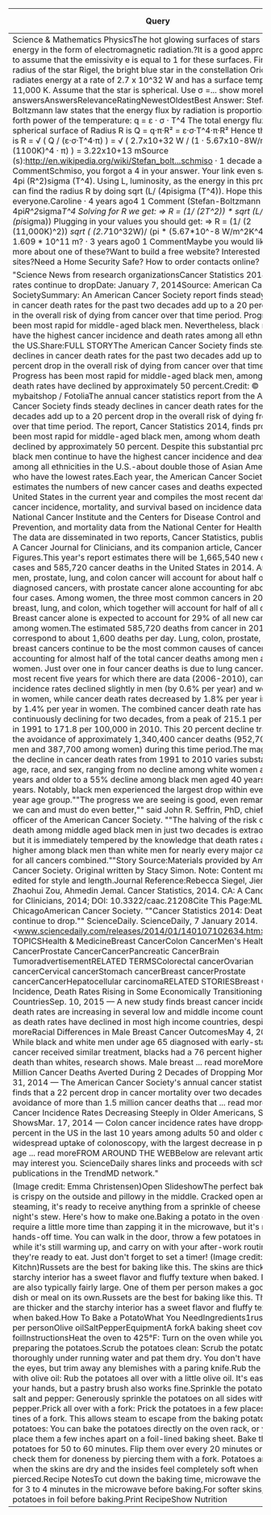 Query | Simd | Naive | Meilisearch | Meilisearch (Original) | Results | Results (Meilisearch) | Performance gain
----- | ---- | ----- | ----------- | ---------------------- | ------- | --------------------- | ----------------
Science & Mathematics PhysicsThe hot glowing surfaces of stars emit energy in the form of electromagnetic radiation.?It is a good approximation to assume that the emissivity e is equal to 1 for these surfaces.  Find the radius of the star Rigel, the bright blue star in the constellation Orion that radiates energy at a rate of 2.7 x 10^32 W and has a surface temperature of 11,000 K. Assume that the star is spherical. Use σ =... show moreFollow 3 answersAnswersRelevanceRatingNewestOldestBest Answer: Stefan-Boltzmann law states that the energy flux by radiation is proportional to the forth power of the temperature: q = ε · σ · T^4 The total energy flux at a spherical surface of Radius R is Q = q·π·R² = ε·σ·T^4·π·R² Hence the radius is R = √ ( Q / (ε·σ·T^4·π) ) = √ ( 2.7x10+32 W / (1 · 5.67x10-8W/m²K^4 · (1100K)^4 · π) ) = 3.22x10+13 mSource (s):http://en.wikipedia.org/wiki/Stefan_bolt...schmiso · 1 decade ago0 18 CommentSchmiso, you forgot a 4 in your answer. Your link even says it: L = 4pi (R^2)sigma (T^4). Using L, luminosity, as the energy in this problem, you can find the radius R by doing sqrt (L/ (4pisigma (T^4)). Hope this helps everyone.Caroline · 4 years ago4 1 Comment (Stefan-Boltzmann law) L = 4pi*R^2*sigma*T^4 Solving for R we get: => R = (1/ (2T^2)) * sqrt (L/ (pi*sigma)) Plugging in your values you should get: => R = (1/ (2 (11,000K)^2)) *sqrt ( (2.7*10^32W)/ (pi * (5.67*10^-8 W/m^2K^4))) R = 1.609 * 10^11 m? · 3 years ago0 1 CommentMaybe you would like to learn more about one of these?Want to build a free website? Interested in dating sites?Need a Home Security Safe? How to order contacts online? | 0.3440 | 0.3370 | 11.9476 | 14.9344 | 1 | 1 | 34.7314x
"Science News from research organizationsCancer Statistics 2014: Death rates continue to dropDate: January 7, 2014Source: American Cancer SocietySummary: An American Cancer Society report finds steady declines in cancer death rates for the past two decades add up to a 20 percent drop in the overall risk of dying from cancer over that time period. Progress has been most rapid for middle-aged black men. Nevertheless, black men still have the highest cancer incidence and death rates among all ethnicities in the US.Share:FULL STORYThe American Cancer Society finds steady declines in cancer death rates for the past two decades add up to a 20 percent drop in the overall risk of dying from cancer over that time period. Progress has been most rapid for middle-aged black men, among whom death rates have declined by approximately 50 percent.Credit: © mybaitshop / FotoliaThe annual cancer statistics report from the American Cancer Society finds steady declines in cancer death rates for the past two decades add up to a 20 percent drop in the overall risk of dying from cancer over that time period. The report, Cancer Statistics 2014, finds progress has been most rapid for middle-aged black men, among whom death rates have declined by approximately 50 percent. Despite this substantial progress, black men continue to have the highest cancer incidence and death rates among all ethnicities in the U.S.-about double those of Asian Americans, who have the lowest rates.Each year, the American Cancer Society estimates the numbers of new cancer cases and deaths expected in the United States in the current year and compiles the most recent data on cancer incidence, mortality, and survival based on incidence data from the National Cancer Institute and the Centers for Disease Control and Prevention, and mortality data from the National Center for Health Statistics. The data are disseminated in two reports, Cancer Statistics, published in CA: A Cancer Journal for Clinicians, and its companion article, Cancer Facts & Figures.This year's report estimates there will be 1,665,540 new cancer cases and 585,720 cancer deaths in the United States in 2014. Among men, prostate, lung, and colon cancer will account for about half of all newly diagnosed cancers, with prostate cancer alone accounting for about one in four cases. Among women, the three most common cancers in 2014 will be breast, lung, and colon, which together will account for half of all cases. Breast cancer alone is expected to account for 29% of all new cancers among women.The estimated 585,720 deaths from cancer in 2014 correspond to about 1,600 deaths per day. Lung, colon, prostate, and breast cancers continue to be the most common causes of cancer death, accounting for almost half of the total cancer deaths among men and women. Just over one in four cancer deaths is due to lung cancer.During the most recent five years for which there are data (2006-2010), cancer incidence rates declined slightly in men (by 0.6% per year) and were stable in women, while cancer death rates decreased by 1.8% per year in men and by 1.4% per year in women. The combined cancer death rate has been continuously declining for two decades, from a peak of 215.1 per 100,000 in 1991 to 171.8 per 100,000 in 2010. This 20 percent decline translates to the avoidance of approximately 1,340,400 cancer deaths (952,700 among men and 387,700 among women) during this time period.The magnitude of the decline in cancer death rates from 1991 to 2010 varies substantially by age, race, and sex, ranging from no decline among white women aged 80 years and older to a 55% decline among black men aged 40 years to 49 years. Notably, black men experienced the largest drop within every 10-year age group.""The progress we are seeing is good, even remarkable, but we can and must do even better,"" said John R. Seffrin, PhD, chief executive officer of the American Cancer Society. ""The halving of the risk of cancer death among middle aged black men in just two decades is extraordinary, but it is immediately tempered by the knowledge that death rates are still higher among black men than white men for nearly every major cancer and for all cancers combined.""Story Source:Materials provided by American Cancer Society. Original written by Stacy Simon. Note: Content may be edited for style and length.Journal Reference:Rebecca Siegel, Jiemin Ma, Zhaohui Zou, Ahmedin Jemal. Cancer Statistics, 2014. CA: A Cancer Journal for Clinicians, 2014; DOI: 10.3322/caac.21208Cite This Page:MLA APA ChicagoAmerican Cancer Society. ""Cancer Statistics 2014: Death rates continue to drop."" ScienceDaily. ScienceDaily, 7 January 2014. <www.sciencedaily.com/releases/2014/01/140107102634.htm>.RELATED TOPICSHealth & MedicineBreast CancerColon CancerMen's HealthLung CancerProstate CancerCancerPancreatic CancerBrain TumoradvertisementRELATED TERMSColorectal cancerOvarian cancerCervical cancerStomach cancerBreast cancerProstate cancerCancerHepatocellular carcinomaRELATED STORIESBreast Cancer Incidence, Death Rates Rising in Some Economically Transitioning CountriesSep. 10, 2015 — A new study finds breast cancer incidence and death rates are increasing in several low and middle income countries, even as death rates have declined in most high income countries, despite ... read moreRacial Differences in Male Breast Cancer OutcomesMay 4, 2015 — While black and white men under age 65 diagnosed with early-stage breast cancer received similar treatment, blacks had a 76 percent higher risk of death than whites, research shows. Male breast ... read moreMore Than 1.5 Million Cancer Deaths Averted During 2 Decades of Dropping MortalityDec. 31, 2014 — The American Cancer Society's annual cancer statistics report finds that a 22 percent drop in cancer mortality over two decades led to the avoidance of more than 1.5 million cancer deaths that ... read moreColon Cancer Incidence Rates Decreasing Steeply in Older Americans, Study ShowsMar. 17, 2014 — Colon cancer incidence rates have dropped 30 percent in the US in the last 10 years among adults 50 and older due to the widespread uptake of colonoscopy, with the largest decrease in people over age ... read moreFROM AROUND THE WEBBelow are relevant articles that may interest you. ScienceDaily shares links and proceeds with scholarly publications in the TrendMD network." | 1.2170 | 1.1574 | 46.1473 | 57.6841 | 1 | 299990 | 37.9189x
(Image credit: Emma Christensen)Open SlideshowThe perfect baked potato is crispy on the outside and pillowy in the middle. Cracked open and still steaming, it's ready to receive anything from a sprinkle of cheese to last night's stew. Here's how to make one.Baking a potato in the oven does require a little more time than zapping it in the microwave, but it's mostly hands-off time. You can walk in the door, throw a few potatoes in oven while it's still warming up, and carry on with your after-work routine until they're ready to eat. Just don't forget to set a timer! (Image credit: Kitchn)Russets are the best for baking like this. The skins are thicker and the starchy interior has a sweet flavor and fluffy texture when baked. Russets are also typically fairly large. One of them per person makes a good side dish or meal on its own.Russets are the best for baking like this. The skins are thicker and the starchy interior has a sweet flavor and fluffy texture when baked.How To Bake a PotatoWhat You NeedIngredients1russet potato per personOlive oilSaltPepperEquipmentA forkA baking sheet covered in foilInstructionsHeat the oven to 425°F: Turn on the oven while you're preparing the potatoes.Scrub the potatoes clean: Scrub the potatoes thoroughly under running water and pat them dry. You don't have to remove the eyes, but trim away any blemishes with a paring knife.Rub the potatoes with olive oil: Rub the potatoes all over with a little olive oil. It's easiest to use your hands, but a pastry brush also works fine.Sprinkle the potatoes with salt and pepper: Generously sprinkle the potatoes on all sides with salt and pepper.Prick all over with a fork: Prick the potatoes in a few places with the tines of a fork. This allows steam to escape from the baking potato.Bake the potatoes: You can bake the potatoes directly on the oven rack, or you can place them a few inches apart on a foil-lined baking sheet. Bake the potatoes for 50 to 60 minutes. Flip them over every 20 minutes or so and check them for doneness by piercing them with a fork. Potatoes are done when the skins are dry and the insides feel completely soft when pierced.Recipe NotesTo cut down the baking time, microwave the potatoes for 3 to 4 minutes in the microwave before baking.For softer skins, wrap the potatoes in foil before baking.Print RecipeShow Nutrition | 0.4801 | 0.4709 | 13.6963 | 17.1204 | 2 | 2 | 28.5280x
